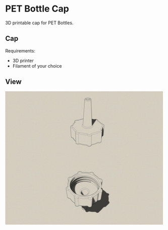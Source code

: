 # PET Bottle Cap
3D printable cap for PET Bottles.

## Cap

Requirements:
* 3D printer 
* Filament of your choice

## View
<img src="iso-outside.jpg" width="500" align="center"> 
<img src="iso-inside.jpg" width="500" align="center"> 

